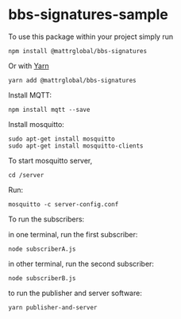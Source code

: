 # bbs-signatures-sample

To use this package within your project simply run

```
npm install @mattrglobal/bbs-signatures
```

Or with [Yarn](https://yarnpkg.com/)

```
yarn add @mattrglobal/bbs-signatures
```

Install MQTT:

```
npm install mqtt --save
```

Install mosquitto:

```
sudo apt-get install mosquitto
sudo apt-get install mosquitto-clients
```

To start mosquitto server,

```
cd /server
```

Run:

```
mosquitto -c server-config.conf
```

To run the subscribers:

in one terminal, run the first subscriber:

```
node subscriberA.js
```

in other terminal, run the second subscriber:

```
node subscriberB.js
```

to run the publisher and server software:

```
yarn publisher-and-server
```

